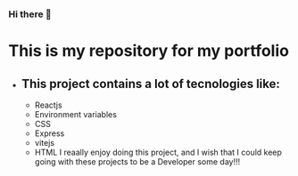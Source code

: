 ### Hi there 👋 

# This is my repository for my portfolio

* ## This project contains a lot of tecnologies like:
    * Reactjs
    * Environment variables
    * CSS
    * Express
    * vitejs
    * HTML
I reaally enjoy doing this project, and I wish that I could keep going with these projects to be a Developer some day!!!
